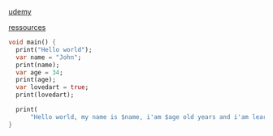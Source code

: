 [udemy](https://www.udemy.com/course/flutter-dart-creez-des-applications-pour-ios-et-android/learn/lecture/26915918#overview)

[ressources](https://dartpad.dev/)

```dart
void main() {
  print("Hello world");
  var name = "John";
  print(name);
  var age = 34;
  print(age);
  var lovedart = true;
  print(lovedart);

  print(
      "Hello world, my name is $name, i'am $age old years and i'am learning Dart and Flutter");
}

```
